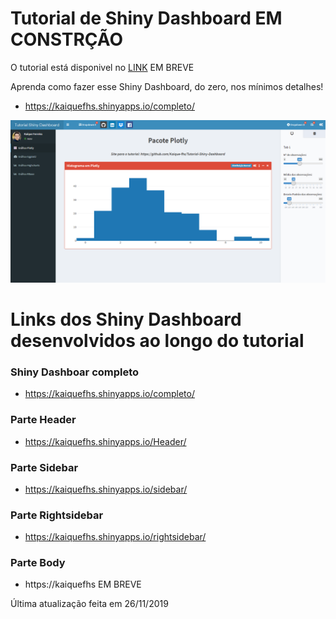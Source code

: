 # Tutorial de Shiny Dashboard EM CONSTRÇÃO

O tutorial está disponivel no [LINK](https://kaique-fhs.github.io/Tutorial-Shiny-Dashboard/) EM BREVE

Aprenda como fazer esse Shiny Dashboard, do zero, nos mínimos detalhes!
- https://kaiquefhs.shinyapps.io/completo/

![](https://github.com/kaique-fhs/Tutorial-Shiny-Dashboard/raw/master/DashFinal.PNG)

# Links dos Shiny Dashboard desenvolvidos ao longo do tutorial

### Shiny Dashboar completo
- https://kaiquefhs.shinyapps.io/completo/

### Parte Header
- https://kaiquefhs.shinyapps.io/Header/

### Parte Sidebar
- https://kaiquefhs.shinyapps.io/sidebar/

### Parte Rightsidebar
- https://kaiquefhs.shinyapps.io/rightsidebar/

### Parte Body
- https://kaiquefhs EM BREVE

Última atualização feita em 26/11/2019

